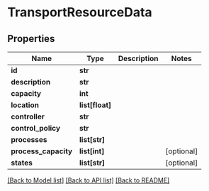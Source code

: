 # TransportResourceData

## Properties
Name | Type | Description | Notes
------------ | ------------- | ------------- | -------------
**id** | **str** |  | 
**description** | **str** |  | 
**capacity** | **int** |  | 
**location** | **list[float]** |  | 
**controller** | **str** |  | 
**control_policy** | **str** |  | 
**processes** | **list[str]** |  | 
**process_capacity** | **list[int]** |  | [optional] 
**states** | **list[str]** |  | [optional] 

[[Back to Model list]](../README.md#documentation-for-models) [[Back to API list]](../README.md#documentation-for-api-endpoints) [[Back to README]](../README.md)

